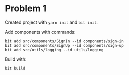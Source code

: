 # Problem 1

Created project with `yarn init` and `bit init`.

Add components with commands:
```
bit add src/components/SignIn --id components/sign-in
bit add src/components/SignUp --id components/sign-up
bit add src/utils/logging --id utils/logging
```

Build with:
```
bit build
```